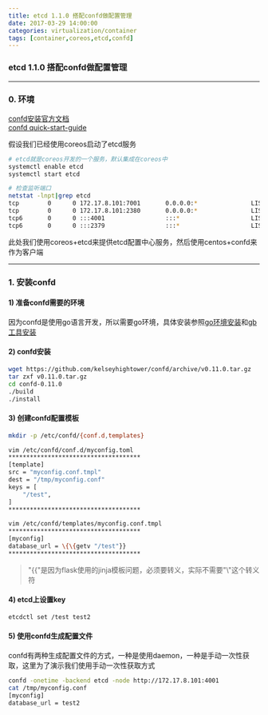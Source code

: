 ```yaml
---
title: etcd 1.1.0 搭配confd做配置管理
date: 2017-03-29 14:00:00
categories: virtualization/container
tags: [container,coreos,etcd,confd]
---
```

### etcd 1.1.0 搭配confd做配置管理

---

### 0. 环境
[confd安装官方文档](https://github.com/kelseyhightower/confd/blob/master/docs/installation.md)  
[confd quick-start-guide](https://github.com/kelseyhightower/confd/blob/master/docs/quick-start-guide.md)  

假设我们已经使用coreos启动了etcd服务
``` bash
# etcd就是coreos开发的一个服务，默认集成在coreos中
systemctl enable etcd
systemctl start etcd

# 检查监听端口
netstat -lnpt|grep etcd
tcp        0      0 172.17.8.101:7001       0.0.0.0:*               LISTEN      1094/etcd2
tcp        0      0 172.17.8.101:2380       0.0.0.0:*               LISTEN      1094/etcd2
tcp6       0      0 :::4001                 :::*                    LISTEN      1094/etcd2
tcp6       0      0 :::2379                 :::*                    LISTEN      1094/etcd2
```

此处我们使用coreos+etcd来提供etcd配置中心服务，然后使用centos+confd来作为客户端

---

### 1. 安装confd
#### 1) 准备confd需要的环境
因为confd是使用go语言开发，所以需要go环境，具体安装参照[go环境安装](https://golang.org/doc/install)和[gb工具安装](https://getgb.io/docs/install/)

#### 2) confd安装
``` bash
wget https://github.com/kelseyhightower/confd/archive/v0.11.0.tar.gz
tar zxf v0.11.0.tar.gz
cd confd-0.11.0
./build
./install
```

#### 3) 创建confd配置模板
``` bash
mkdir -p /etc/confd/{conf.d,templates}

vim /etc/confd/conf.d/myconfig.toml
*************************************
[template]
src = "myconfig.conf.tmpl"
dest = "/tmp/myconfig.conf"
keys = [
    "/test",
]
*************************************

vim /etc/confd/templates/myconfig.conf.tmpl
*************************************
[myconfig]
database_url = \{\{getv "/test"}}
*************************************
```
> "\{\{"是因为flask使用的jinja模板问题，必须要转义，实际不需要"\\"这个转义符

#### 4) etcd上设置key
``` bash
etcdctl set /test test2
```

#### 5) 使用confd生成配置文件
confd有两种生成配置文件的方式，一种是使用daemon，一种是手动一次性获取，这里为了演示我们使用手动一次性获取方式
``` bash
confd -onetime -backend etcd -node http://172.17.8.101:4001
cat /tmp/myconfig.conf
[myconfig]
database_url = test2
```
